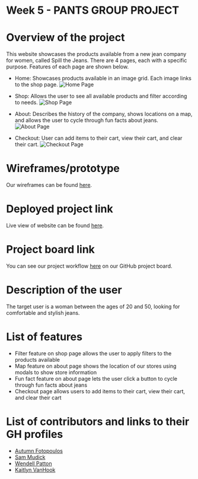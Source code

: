 # Week 5 - PANTS GROUP PROJECT

# Overview of the project
This website showcases the products available from a new jean company for women, called Spill the Jeans. There are 4 pages, each with a specific purpose. Features of each page are shown below.

- Home: Showcases products available in an image grid. Each image links to the shop page.
![Home Page](/images/home-page.png)

- Shop: Allows the user to see all available products and filter according to needs.
![Shop Page](/images/shop-page.png)

- About: Describes the history of the company, shows locations on a map, and allows the user to cycle through fun facts about jeans.
![About Page](/images/about-page.png)

- Checkout: User can add items to their cart, view their cart, and clear their cart.
![Checkout Page](/images/checkout-page.png)

# Wireframes/prototype
Our wireframes can be found [here](https://www.figma.com/proto/MtnQzldVyXL165xhFAsRzf/Pants-Project?node-id=1%3A2&scaling=min-zoom).

# Deployed project link
Live view of website can be found [here](https://spillthejeans.netlify.app/index.html). 

# Project board link
You can see our project workflow [here](https://github.com/nss-evening-cohort-13/pants-group-project-coolcoders3/projects/2) on our GitHub project board.

# Description of the user
The target user is a woman between the ages of 20 and 50, looking for comfortable and stylish jeans.

# List of features
- Filter feature on shop page allows the user to apply filters to the products available
- Map feature on about page shows the location of our stores using modals to show store information
- Fun fact feature on about page lets the user click a button to cycle through fun facts about jeans
- Checkout page allows users to add items to their cart, view their cart, and clear their cart

# List of contributors and links to their GH profiles
- [Autumn Fotopoulos](https://github.com/AutumnFoto)
- [Sam Mudick](https://github.com/smudick)
- [Wendell Patton](https://github.com/wppattonjr)
- [Kaitlyn VanHook](https://github.com/kaitvan)
